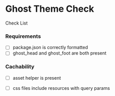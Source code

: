 # Ghost Theme Check
 
Check List

### Requirements
- [ ] package.json is correctly formatted
- [ ] ghost_head and ghost_foot are both present

### Cachability
- [ ] asset helper is present
- [ ] css files include resources with query params

